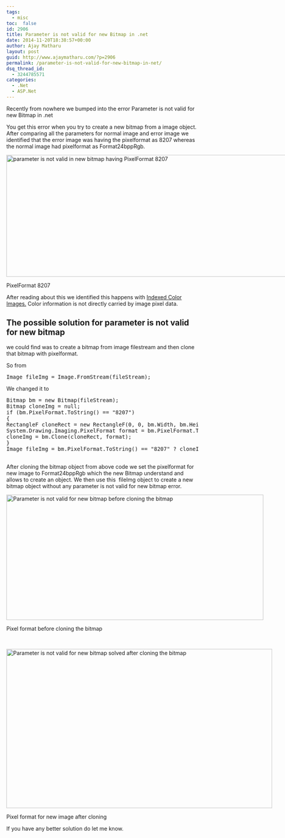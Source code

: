 ```yaml
---
tags: 
  - misc
toc:  false
id: 2906
title: Parameter is not valid for new Bitmap in .net
date: 2014-11-20T18:38:57+00:00
author: Ajay Matharu
layout: post
guid: http://www.ajaymatharu.com/?p=2906
permalink: /parameter-is-not-valid-for-new-bitmap-in-net/
dsq_thread_id:
  - 3244785571
categories:
  - .Net
  - ASP.Net
---
```

Recently from nowhere we bumped into the error Parameter is not valid for new Bitmap in .net

You get this error when you try to create a new bitmap from a image object. After comparing all the parameters for normal image and error image we identified that the error image was having the pixelformat as 8207 whereas the normal image had pixelformat as Format24bppRgb.

<div id="attachment_2907" style="width: 885px" class="wp-caption aligncenter">
  <a href="http://www.ajaymatharu.com/wp-content/uploads/2014/11/PixelFormat8207.png"><img class="wp-image-2907 size-full" src="http://www.ajaymatharu.com/wp-content/uploads/2014/11/PixelFormat8207.png" alt="parameter is not valid in new bitmap having PixelFormat 8207" width="875" height="320" /></a>
  
  <p class="wp-caption-text">
    PixelFormat 8207
  </p>
</div>

After reading about this we identified this happens with <a title="Indexed Color Images" href="http://en.wikipedia.org/wiki/Indexed_color" target="_blank">Indexed Color Images.</a> Color information is not directly carried by image pixel data.

## The possible solution for parameter is not valid for new bitmap

we could find was to create a bitmap from image filestream and then clone that bitmap with pixelformat.

So from

<pre name="code" class="c-sharp">Image fileImg = Image.FromStream(fileStream);
</pre>

We changed it to

<pre  name="code" class="c-sharp">Bitmap bm = new Bitmap(fileStream);
Bitmap cloneImg = null;
if (bm.PixelFormat.ToString() == "8207")
{
RectangleF cloneRect = new RectangleF(0, 0, bm.Width, bm.Height);
System.Drawing.Imaging.PixelFormat format = bm.PixelFormat.ToString() == "8207" ? PixelFormat.Format24bppRgb : bm.PixelFormat;
cloneImg = bm.Clone(cloneRect, format);
}
Image fileImg = bm.PixelFormat.ToString() == "8207" ? cloneImg : bm;

</pre>

After cloning the bitmap object from above code we set the pixelformat for new image to Format24bppRgb which the new Bitmap understand and allows to create an object. We then use this  fileImg object to create a new bitmap object without any parameter is not valid for new bitmap error.

<div id="attachment_2915" style="width: 685px" class="wp-caption aligncenter">
  <a href="http://www.ajaymatharu.com/wp-content/uploads/2014/11/bitmapfromfilestream.png"><img class="size-full wp-image-2915" src="http://www.ajaymatharu.com/wp-content/uploads/2014/11/bitmapfromfilestream.png" alt="Parameter is not valid for new bitmap before cloning the bitmap" width="675" height="329" srcset="http://www.ajaymatharu.com/wp-content/uploads/2014/11/bitmapfromfilestream-300x146.png 300w, http://www.ajaymatharu.com/wp-content/uploads/2014/11/bitmapfromfilestream.png 675w" sizes="(max-width: 675px) 100vw, 675px" /></a>
  
  <p class="wp-caption-text">
    Pixel format before cloning the bitmap
  </p>
</div>

&nbsp;

<div id="attachment_2916" style="width: 708px" class="wp-caption aligncenter">
  <a href="http://www.ajaymatharu.com/wp-content/uploads/2014/11/Pixelformatafterclone.png"><img class="size-full wp-image-2916" src="http://www.ajaymatharu.com/wp-content/uploads/2014/11/Pixelformatafterclone.png" alt="Parameter is not valid for new bitmap solved after cloning the bitmap" width="698" height="418" /></a>
  
  <p class="wp-caption-text">
    Pixel format for new image after cloning
  </p>
</div>

If you have any better solution do let me know.
